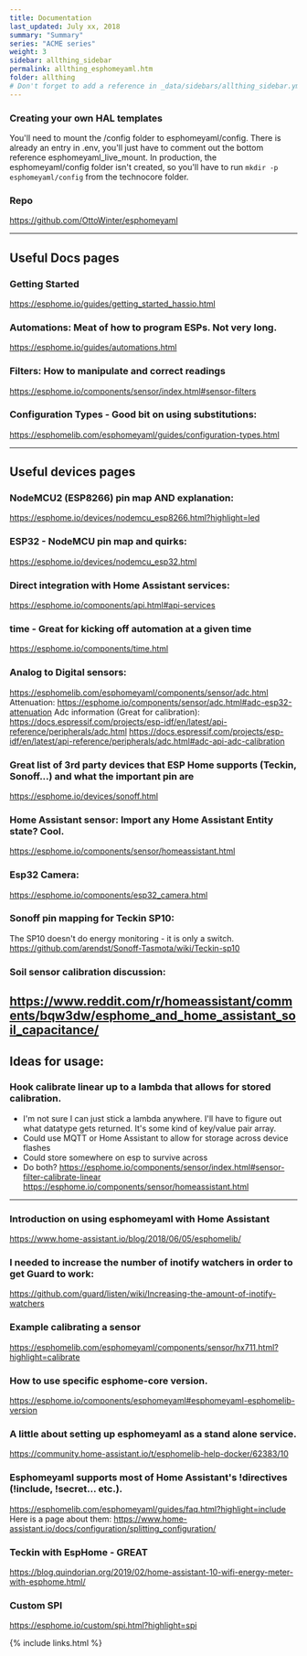 ```yaml
---
title: Documentation 
last_updated: July xx, 2018
summary: "Summary"
series: "ACME series"
weight: 3
sidebar: allthing_sidebar
permalink: allthing_esphomeyaml.htm
folder: allthing
# Don't forget to add a reference in _data/sidebars/allthing_sidebar.yml and/or _data/topnav.yml 
---
```


### Creating your own HAL templates
You'll need to mount the /config folder to esphomeyaml/config. There is already 
an entry in .env, you'll just have to comment out the bottom reference esphomeyaml_live_mount. 
In production, the esphomeyaml/config folder isn't created, so you'll have to run ```mkdir -p esphomeyaml/config``` 
from the technocore folder. 

### Repo
https://github.com/OttoWinter/esphomeyaml

---
## Useful Docs pages
### Getting Started
https://esphome.io/guides/getting_started_hassio.html

### Automations: Meat of how to program ESPs. Not very long.
https://esphome.io/guides/automations.html

### Filters: How to manipulate and correct readings
https://esphome.io/components/sensor/index.html#sensor-filters

### Configuration Types - Good bit on using substitutions:
https://esphomelib.com/esphomeyaml/guides/configuration-types.html

---
## Useful devices pages
### NodeMCU2 (ESP8266) pin map AND explanation:
https://esphome.io/devices/nodemcu_esp8266.html?highlight=led

### ESP32 - NodeMCU pin map and quirks: 
https://esphome.io/devices/nodemcu_esp32.html

### Direct integration with Home Assistant services: 
https://esphome.io/components/api.html#api-services

### time - Great for kicking off automation at a given time
https://esphome.io/components/time.html

### Analog to Digital sensors: 
https://esphomelib.com/esphomeyaml/components/sensor/adc.html
Attenuation: https://esphome.io/components/sensor/adc.html#adc-esp32-attenuation
Adc information (Great for calibration): https://docs.espressif.com/projects/esp-idf/en/latest/api-reference/peripherals/adc.html
https://docs.espressif.com/projects/esp-idf/en/latest/api-reference/peripherals/adc.html#adc-api-adc-calibration

### Great list of 3rd party devices that ESP Home supports (Teckin, Sonoff...) and what the important pin are
https://esphome.io/devices/sonoff.html

### Home Assistant sensor: Import any Home Assistant Entity state? Cool.
https://esphome.io/components/sensor/homeassistant.html

### Esp32 Camera:
https://esphome.io/components/esp32_camera.html

### Sonoff pin mapping for Teckin SP10:
The SP10 doesn't do energy monitoring - it is only a switch. 
https://github.com/arendst/Sonoff-Tasmota/wiki/Teckin-sp10

### Soil sensor calibration discussion:
https://www.reddit.com/r/homeassistant/comments/bqw3dw/esphome_and_home_assistant_soil_capacitance/
---


## Ideas for usage:
### Hook calibrate linear up to a lambda that allows for stored calibration.
- I'm not sure I can just stick a lambda anywhere. I'll have to figure out what datatype gets returned. It's some kind of key/value pair array. 
- Could use MQTT or Home Assistant to allow for storage across device flashes
- Could store somewhere on esp to survive across 
- Do both?
https://esphome.io/components/sensor/index.html#sensor-filter-calibrate-linear
https://esphome.io/components/sensor/homeassistant.html
---

### Introduction on using esphomeyaml with Home Assistant
https://www.home-assistant.io/blog/2018/06/05/esphomelib/

### I needed to increase the number of inotify watchers in order to get Guard to work: 
https://github.com/guard/listen/wiki/Increasing-the-amount-of-inotify-watchers

### Example calibrating a sensor
https://esphomelib.com/esphomeyaml/components/sensor/hx711.html?highlight=calibrate

### How to use specific esphome-core version.
https://esphome.io/components/esphomeyaml#esphomeyaml-esphomelib-version

### A little about setting up esphomeyaml as a stand alone service.
https://community.home-assistant.io/t/esphomelib-help-docker/62383/10

### Esphomeyaml supports most of Home Assistant's !directives (!include, !secret... etc.). 
https://esphomelib.com/esphomeyaml/guides/faq.html?highlight=include
Here is a page about them:
https://www.home-assistant.io/docs/configuration/splitting_configuration/

### Teckin with EspHome - GREAT 
https://blog.quindorian.org/2019/02/home-assistant-10-wifi-energy-meter-with-esphome.html/


### Custom SPI 
https://esphome.io/custom/spi.html?highlight=spi

{% include links.html %}
